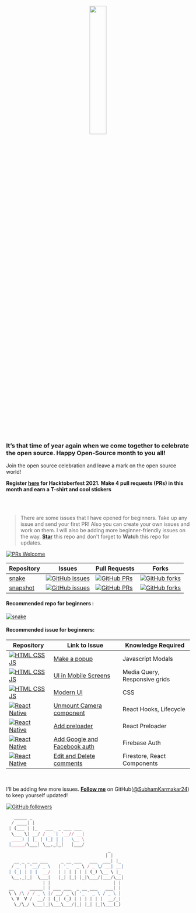 <p align="center">
    <a href="https://hacktoberfest.digitalocean.com/">
        <img src="https://hacktoberfest.digitalocean.com/_nuxt/img/logo-hacktoberfest-full.f42e3b1.svg" width="30%">
    </a>
</p>

<!-- <p align="center">
    <a href="https://github.com/SubhamKarmakar24/Hacktoberfest2021">
        <img src="https://img.shields.io/github/hacktoberfest/2020/SubhamKarmakar24/snapshot?color=orange&label=HACKTOBERFEST%202021&logo=digitalocean&style=for-the-badge" >
    </a>
</p> -->


### It’s that time of year again when we come together to celebrate the open source. Happy Open-Source month to you all!

Join the open source celebration and leave a mark on the open source world!


**Register [here](https://hacktoberfest.digitalocean.com) for Hacktoberfest 2021. Make 4 pull requests (PRs) in this month and earn a T-shirt and cool stickers**

## 

<br />

> There are some issues that I have opened for beginners. Take up any issue and send your first PR! Also you can create your own issues and work on them. I will also be adding more beginner-friendly issues on the way. [**Star**](https://github.com/SubhamKarmakar24/Hacktoberfest2021/stargazers) this repo and don't forget to **Watch** this repo for updates.


[![PRs Welcome](https://img.shields.io/badge/PRs-welcome-brightgreen.svg?style=flat&logo=git)](https://github.com/SubhamKarmakar24) 

| Repository  | Issues  | Pull Requests  | Forks |
|---|---|---|---|
| [snake](https://github.com/SubhamKarmakar24/snake/) | [![GitHub issues](https://img.shields.io/github/issues/SubhamKarmakar24/snake?color=red&logo=github&style=flat-square)](https://github.com/SubhamKarmakar24/snake/issues)  | [![GitHub PRs](https://img.shields.io/github/issues-pr/SubhamKarmakar24/snake?style=social&logo=github)](https://github.com/SubhamKarmakar24/snake/pulls)  | [![GitHub forks](https://img.shields.io/github/forks/SubhamKarmakar24/snake?style=flat-square&logo=git)](https://github.com/SubhamKarmakar24/snake/network) |
| [snapshot](https://github.com/SubhamKarmakar24/snapshot)  | [![GitHub issues](https://img.shields.io/github/issues/SubhamKarmakar24/snapshot?color=red&logo=github&style=flat-square)](https://github.com/SubhamKarmakar24/snapshot/issues) | [![GitHub PRs](https://img.shields.io/github/issues-pr/SubhamKarmakar24/snapshot?style=social&logo=github)](https://github.com/SubhamKarmakar24/snapshot/pulls)  | [![GitHub forks](https://img.shields.io/github/forks/SubhamKarmakar24/snapshot?style=flat-square&logo=git)](https://github.com/SubhamKarmakar24/snapshot/network) |


#### Recommended repo for beginners :

[![snake](https://github-readme-stats.vercel.app/api/pin/?username=SubhamKarmakar24&repo=snake&theme=radical)](https://github.com/SubhamKarmakar24/snake)


#### Recommended issue for beginners:

| Repository| Link to Issue  | Knowledge Required  |
|---|---|---|
| [![HTML CSS JS](https://img.shields.io/badge/html--css--javascript-snake-dodgerblue.svg?style=flat&logo=html5)](https://github.com/SubhamKarmakar24/snake/) | [Make a popup](https://github.com//issues/snake/issues/16) | Javascript Modals |
| [![HTML CSS JS](https://img.shields.io/badge/html--css--javascript-snake-dodgerblue.svg?style=flat&logo=html5)](https://github.com/SubhamKarmakar24/snake/) | [UI in Mobile Screens](https://github.com//issues/snake/issues/17) | Media Query, Responsive grids |
| [![HTML CSS JS](https://img.shields.io/badge/html--css--javascript-snake-dodgerblue.svg?style=flat&logo=html5)](https://github.com/SubhamKarmakar24/snake/) | [Modern UI](https://github.com//issues/snake/issues/19) | CSS |
| [![React Native](https://img.shields.io/badge/react--native-snapshot-dodgerblue.svg?style=flat&logo=react)](https://github.com/SubhamKarmakar24/snapshot/) | [Unmount Camera component](https://github.com/SubhamKarmakar24/snapshot/issues/2) | React Hooks, Lifecycle |
| [![React Native](https://img.shields.io/badge/react--native-snapshot-dodgerblue.svg?style=flat&logo=react)](https://github.com/SubhamKarmakar24/snapshot/) | [Add preloader](https://github.com/SubhamKarmakar24/snapshot/issues/5) | React Preloader |
| [![React Native](https://img.shields.io/badge/react--native-snapshot-dodgerblue.svg?style=flat&logo=react)](https://github.com/SubhamKarmakar24/snapshot/) | [Add Google and Facebook auth](https://github.com/SubhamKarmakar24/snapshot/issues/14) | Firebase Auth |
| [![React Native](https://img.shields.io/badge/react--native-snapshot-dodgerblue.svg?style=flat&logo=react)](https://github.com/SubhamKarmakar24/snapshot/) | [Edit and Delete comments](https://github.com/SubhamKarmakar24/snapshot/issues/24) | Firestore, React Components |

<br />

I'll be adding few more issues. **[Follow me](https://github.com/SubhamKarmakar24/)** on GitHub([@SubhamKarmakar24](https://github.com/SubhamKarmakar24/)) to keep yourself updated!

[![GitHub followers](https://img.shields.io/github/followers/SubhamKarmakar24.svg?label=Follow%20@SubhamKarmakar24&style=social)](https://github.com/SubhamKarmakar24/)


```js
   _____ _                    
  / ____| |                
 | (___ | |_   ___  _ ___ ___   
  \___ \| __/ / _ `| '__// __| 
  ____) | |_ | (_| | |   \__ \
 |_____/\___| \__,_|_|   |___/
                                       _           
                                      | |          
   __ _ _ __ ___     _ __ ___   ___  ___| |_         
  / _` | '__/ _ \   | '_ ` _ \ / _ \/ __| __|        
 | (_| | | |  __/   | | | | | | (_) \__ \ |_         
  \__,_|_|  \___|   |_| |_| |_|\___/|___/\__|        
              | |                        | |       
 __      _____| | ___ ___  _ __ ___   ___| |       
 \ \ /\ / / _ \ |/ __/ _ \| '_ ` _ \ / _ \ |       
  \ V  V /  __/ | (_| (_) | | | | | |  __/_|       
   \_/\_/ \___|_|\___\___/|_| |_| |_|\___(_)       
                                                                                                      
```
